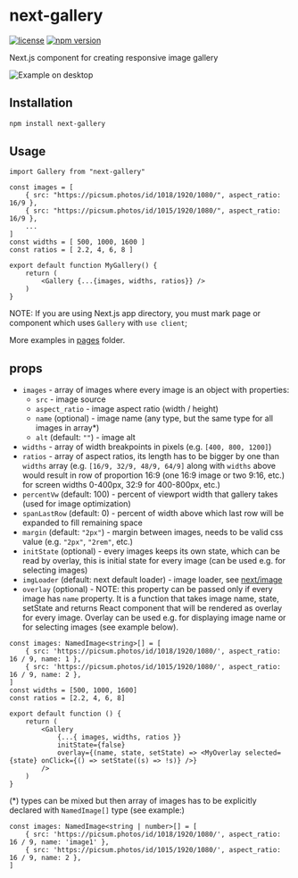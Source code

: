 # next-gallery

[![license](https://img.shields.io/badge/license-MIT-blue.svg)]()
[![npm version](https://img.shields.io/badge/npm-v1.2.1-brightgreen)](https://www.npmjs.com/package/next-gallery)

Next.js component for creating responsive image gallery

![Example on desktop](assets/example_3.png?raw=true)

## Installation

```bash
npm install next-gallery
```

## Usage

```tsx
import Gallery from "next-gallery"

const images = [
    { src: "https://picsum.photos/id/1018/1920/1080/", aspect_ratio: 16/9 },
    { src: "https://picsum.photos/id/1015/1920/1080/", aspect_ratio: 16/9 },
    ...
]
const widths = [ 500, 1000, 1600 ]
const ratios = [ 2.2, 4, 6, 8 ]

export default function MyGallery() {
    return (
        <Gallery {...{images, widths, ratios}} />
    )
}
```

NOTE: If you are using Next.js app directory, you must mark page or component which uses `Gallery` with `use client`;

More examples in [pages](pages) folder.

## props

-   `images` - array of images where every image is an object with properties:
    -   `src` - image source
    -   `aspect_ratio` - image aspect ratio (width / height)
    -   `name` (optional) - image name (any type, but the same type for all images in array\*)
    -   `alt` (default: `""`) - image alt
-   `widths` - array of width breakpoints in pixels (e.g. `[400, 800, 1200]`)
-   `ratios` - array of aspect ratios, its length has to be bigger by one than `widths` array (e.g. `[16/9, 32/9, 48/9, 64/9]` along with `widths` above would result in row of proportion 16:9 (one 16:9 image or two 9:16, etc.) for screen widths 0-400px, 32:9 for 400-800px, etc.)
-   `percentVw` (default: 100) - percent of viewport width that gallery takes (used for image optimization)
-   `spanLastRow` (default: 0) - percent of width above which last row will be expanded to fill remaining space
-   `margin` (default: `"2px"`) - margin between images, needs to be valid css value (e.g. `"2px"`, `"2rem"`, etc.)
-   `initState` (optional) - every images keeps its own state, which can be read by overlay, this is initial state for every image (can be used e.g. for selecting images)
-   `imgLoader` (default: next default loader) - image loader, see [next/image](https://nextjs.org/docs/api-reference/next/image#loader)
-   `overlay` (optional) - NOTE: this property can be passed only if every image has `name` property. It is a function that takes image name, state, setState and returns React component that will be rendered as overlay for every image. Overlay can be used e.g. for displaying image name or for selecting images (see example below).

```tsx
const images: NamedImage<string>[] = [
    { src: 'https://picsum.photos/id/1018/1920/1080/', aspect_ratio: 16 / 9, name: 1 },
    { src: 'https://picsum.photos/id/1015/1920/1080/', aspect_ratio: 16 / 9, name: 2 },
]
const widths = [500, 1000, 1600]
const ratios = [2.2, 4, 6, 8]

export default function () {
    return (
        <Gallery
            {...{ images, widths, ratios }}
            initState={false}
            overlay={(name, state, setState) => <MyOverlay selected={state} onClick={() => setState((s) => !s)} />}
        />
    )
}
```

(\*) types can be mixed but then array of images has to be explicitly declared with `NamedImage[]` type (see example:)

```tsx
const images: NamedImage<string | number>[] = [
    { src: 'https://picsum.photos/id/1018/1920/1080/', aspect_ratio: 16 / 9, name: 'image1' },
    { src: 'https://picsum.photos/id/1015/1920/1080/', aspect_ratio: 16 / 9, name: 2 },
]
```
